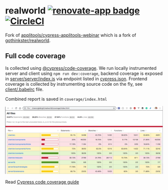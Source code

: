 # realworld [![renovate-app badge][renovate-badge]][renovate-app] [![CircleCI](https://circleci.com/gh/bahmutov/realworld/tree/master.svg?style=svg)](https://circleci.com/gh/bahmutov/realworld/tree/master)

Fork of [applitools/cypress-applitools-webinar](https://github.com/applitools/cypress-applitools-webinar) which is a fork of [gothinkster/realworld](https://github.com/gothinkster/realworld).

## Full code coverage

Is collected using [@cypress/code-coverage](https://github.com/cypress-io/code-coverage). We run locally instrumented server and client using `npm run dev:coverage`, backend coverage is exposed in [server/server/index.js](server/server/index.js) via endpoint listed in [cypress.json](cypress.json). Frontend coverage is collected by instrumenting source code on the fly, see [client/.babelrc](client/.babelrc) file.

Combined report is saved in `coverage/index.html`

![Example full coverage report](images/full-coverage.png)

Read [Cypress code coverage guide](https://on.cypress.io/coverage)

[renovate-badge]: https://img.shields.io/badge/renovate-app-blue.svg
[renovate-app]: https://renovateapp.com/
